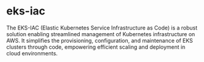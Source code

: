 # eks-iac
 The EKS-IAC (Elastic Kubernetes Service Infrastructure as Code) is a robust solution enabling streamlined management of Kubernetes infrastructure on AWS. It simplifies the provisioning, configuration, and maintenance of EKS clusters through code, empowering efficient scaling and deployment in cloud environments.
